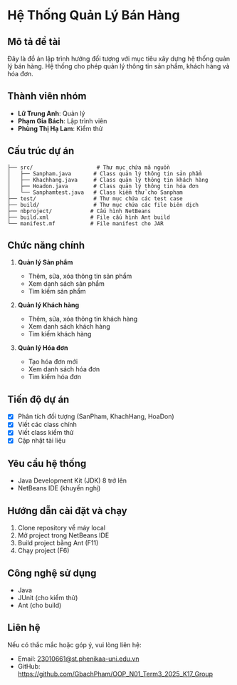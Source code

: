 # Hệ Thống Quản Lý Bán Hàng

## Mô tả đề tài
Đây là đồ án lập trình hướng đối tượng với mục tiêu xây dựng hệ thống quản lý bán hàng. Hệ thống cho phép quản lý thông tin sản phẩm, khách hàng và hóa đơn.

## Thành viên nhóm
- **Lữ Trung Anh**: Quản lý
- **Phạm Gia Bách**: Lập trình viên
- **Phùng Thị Hạ Lam**: Kiểm thử

## Cấu trúc dự án
```
├── src/                    # Thư mục chứa mã nguồn
│   ├── Sanpham.java       # Class quản lý thông tin sản phẩm
│   ├── Khachhang.java     # Class quản lý thông tin khách hàng
│   ├── Hoadon.java        # Class quản lý thông tin hóa đơn
│   └── Sanphamtest.java   # Class kiểm thử cho Sanpham
├── test/                  # Thư mục chứa các test case
├── build/                 # Thư mục chứa các file biên dịch
├── nbproject/            # Cấu hình NetBeans
├── build.xml             # File cấu hình Ant build
└── manifest.mf           # File manifest cho JAR
```

## Chức năng chính
1. **Quản lý Sản phẩm**
   - Thêm, sửa, xóa thông tin sản phẩm
   - Xem danh sách sản phẩm
   - Tìm kiếm sản phẩm

2. **Quản lý Khách hàng**
   - Thêm, sửa, xóa thông tin khách hàng
   - Xem danh sách khách hàng
   - Tìm kiếm khách hàng

3. **Quản lý Hóa đơn**
   - Tạo hóa đơn mới
   - Xem danh sách hóa đơn
   - Tìm kiếm hóa đơn

## Tiến độ dự án
- [x] Phân tích đối tượng (SanPham, KhachHang, HoaDon)
- [x] Viết các class chính
- [x] Viết class kiểm thử
- [x] Cập nhật tài liệu

## Yêu cầu hệ thống
- Java Development Kit (JDK) 8 trở lên
- NetBeans IDE (khuyến nghị)

## Hướng dẫn cài đặt và chạy
1. Clone repository về máy local
2. Mở project trong NetBeans IDE
3. Build project bằng Ant (F11)
4. Chạy project (F6)

## Công nghệ sử dụng
- Java
- JUnit (cho kiểm thử)
- Ant (cho build)

## Liên hệ
Nếu có thắc mắc hoặc góp ý, vui lòng liên hệ:
- Email: 23010661@st.phenikaa-uni.edu.vn
- GitHub: https://github.com/GbachPham/OOP_N01_Term3_2025_K17_Group
